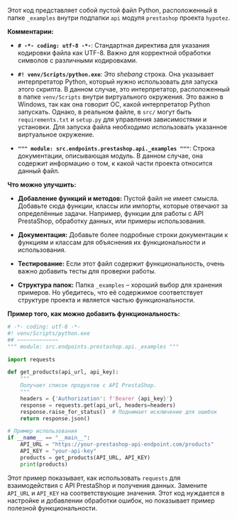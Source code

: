 Этот код представляет собой пустой файл Python, расположенный в папке `_examples` внутри подпапки `api` модуля `prestashop` проекта `hypotez`.

**Комментарии:**

* **`# -*- coding: utf-8 -*-`**: Стандартная директива для указания кодировки файла как UTF-8.  Важно для корректной обработки символов с различными кодировками.

* **`#! venv/Scripts/python.exe`**:  Это *shebang* строка. Она указывает интерпретатор Python, который нужно использовать для запуска этого скрипта.  В данном случае, это интерпретатор, расположенный в папке `venv/Scripts` внутри виртуального окружения.  Это важно в Windows, так как она говорит ОС, какой интерпретатор Python запускать.  Однако, в реальном файле, в `src/` могут быть `requirements.txt` и `setup.py` для управления зависимостями и установки.  Для запуска файла необходимо использовать указанное виртуальное окружение.

* **`""" module: src.endpoints.prestashop.api._examples """`**:  Строка документации, описывающая модуль.  В данном случае, она содержит информацию о том, к какой части проекта относится данный файл.


**Что можно улучшить:**

* **Добавление функций и методов:**  Пустой файл не имеет смысла.  Добавьте сюда функции, классы или импорты, которые отвечают за определённые задачи.  Например, функции для работы с API PrestaShop, обработку данных, или примеры использования.

* **Документация:** Добавьте более подробные строки документации к функциям и классам для объяснения их функциональности и использования.

* **Тестирование:**  Если этот файл содержит функциональность, очень важно добавить тесты для проверки работы.

* **Структура папок:**  Папка `_examples` – хороший выбор для хранения примеров. Но убедитесь, что её содержимое соответствует структуре проекта и является частью функциональности.


**Пример того, как можно добавить функциональность:**

```python
# -*- coding: utf-8 -*-
#! venv/Scripts/python.exe
## ~~~~~~~~~~~~~
""" module: src.endpoints.prestashop.api._examples """

import requests

def get_products(api_url, api_key):
    """
    Получает список продуктов с API PrestaShop.
    """
    headers = {'Authorization': f'Bearer {api_key}'}
    response = requests.get(api_url, headers=headers)
    response.raise_for_status()  # Поднимает исключение для ошибок
    return response.json()

# Пример использования
if __name__ == "__main__":
    API_URL = "https://your-prestashop-api-endpoint.com/products"
    API_KEY = "your-api-key"
    products = get_products(API_URL, API_KEY)
    print(products)
```

Этот пример показывает, как использовать `requests` для взаимодействия с API PrestaShop и получения данных.  Замените `API_URL` и `API_KEY` на соответствующие значения.  Этот код нуждается в настройке и добавлении обработки ошибок, но показывает пример полезной функциональности.
